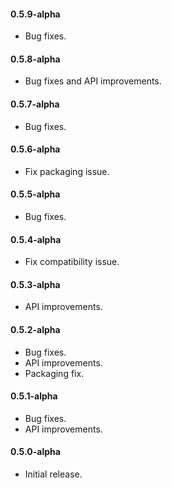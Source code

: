 #### 0.5.9-alpha
* Bug fixes.

#### 0.5.8-alpha
* Bug fixes and API improvements.

#### 0.5.7-alpha
* Bug fixes.

#### 0.5.6-alpha
* Fix packaging issue.

#### 0.5.5-alpha
* Bug fixes.

#### 0.5.4-alpha
* Fix compatibility issue.

#### 0.5.3-alpha
* API improvements.

#### 0.5.2-alpha
* Bug fixes.
* API improvements.
* Packaging fix.

#### 0.5.1-alpha
* Bug fixes.
* API improvements.

#### 0.5.0-alpha
* Initial release.